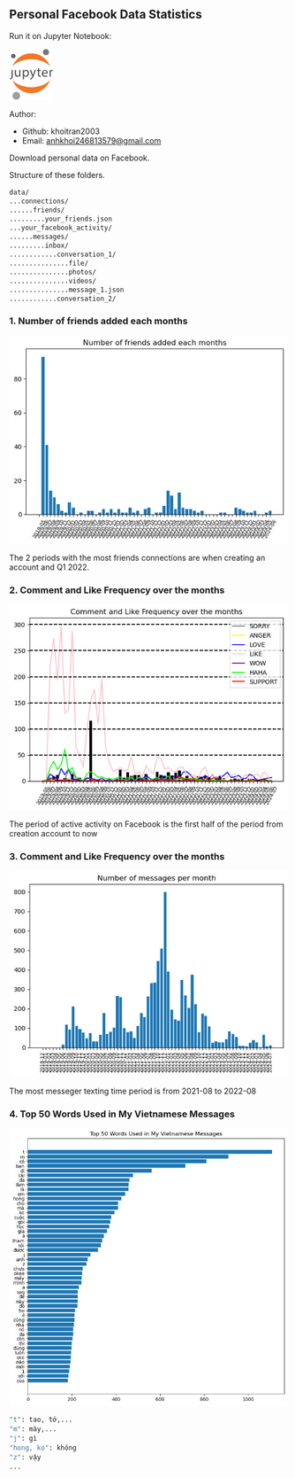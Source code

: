 ## Personal Facebook Data Statistics

Run it on Jupyter Notebook:

<a>
<img src="Jupyter_logo.svg.png" width=80>
</a>

Author:
- Github: khoitran2003
- Email: anhkhoi246813579@gmail.com

Download personal data on Facebook.

Structure of these folders.

```
data/
...connections/
......friends/
.........your_friends.json
...your_facebook_activity/
......messages/
.........inbox/
............conversation_1/
...............file/
...............photos/
...............videos/
...............message_1.json
............conversation_2/
```

### 1. Number of friends added each months

![image](7fb22451b053150d4c42.jpg)

The 2 periods with the most friends connections are when creating an account and Q1 2022.

### 2. Comment and Like Frequency over the months

![image](62562fcfbacd1f9346dc.jpg)

The period of active activity on Facebook is the first half of the period from creation account to now

### 3. Comment and Like Frequency over the months

![image](6a13b0fd25ff80a1d9ee.jpg)

The most messeger texting time period is from 2021-08 to 2022-08 

### 4. Top 50 Words Used in My Vietnamese Messages

![image](37cecf1e5a1cff42a60d.jpg)

```bash
"t": tao, tớ,...
"m": mày,...
"j": gì
"hong, ko": không
"z": vậy
...
```
